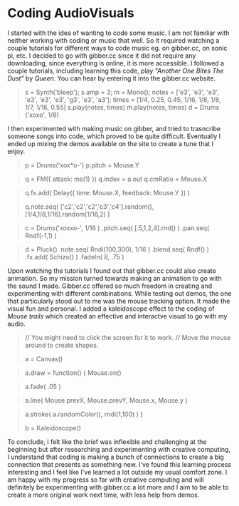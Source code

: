 # Coding AudioVisuals #

I started with the idea of wanting to code some music. I am not familiar with neither working with coding or music that well. So it required watching a couple tutorials for different ways to code music eg. on gibber.cc, on sonic pi, etc. I decided to go with gibber.cc since it did not require any downloading, since everything is online, it is more accessible. I followed a couple tutorials, including learning this code, play *"Another One Bites The Dust"* by *Queen.* You can hear by entering it into the gibber.cc website. 


> s = Synth('bleep');
> s.amp = 3;
> m = Mono();
> notes = ['e3', 'e3', 'e3', 'e3', 'e3', 'e3', 'g3', 'e3', 'a3'];
> times = [1/4, 0.25, 0.45, 1/16, 1/8, 1/8, 1/7, 1/16, 0.55]
> s.play(notes, times)
> m.play(notes, times)
> d = Drums ('xoxo', 1/8)


I then experimented with making music on gibber, and tried to trasncribe someone songs into code, which proved to be quite difficult. Eventually I ended up mixing the demos available on the site to create a tune that I enjoy.

> p = Drums('xox*o-')
> p.pitch = Mouse.Y

> q = FM({ attack: ms(1) }) 
> q.index = a.out 
> q.cmRatio = Mouse.X

> q.fx.add( Delay({ time: Mouse.X, feedback: Mouse.Y }) )

> q.note.seq( ['c2','c2','c2','c3','c4'].random(), [1/4,1/8,1/16].random(1/16,2) )

> c = Drums('xoxxo-', 1/16 ) .pitch.seq( [.5,1,2,4].rnd() ) .pan.seq( Rndf(-1,1) )

> d = Pluck() .note.seq( Rndi(100,300), 1/16 ) .blend.seq( Rndf() ) .fx.add( Schizo() ) .fadeIn( 8, .75 )



Upon watching the tutorials I found out that gibber.cc could also create animation. So my mission turned towards making an animation to go with the sound I made. Gibber.cc offered so much freedom in creating and experimenting with different combinations. While testing out demos, the one that particularly stood out to me was the mouse tracking option. It made the visual fun and personal. I added a kaleidoscope effect to the coding of *Mouse trails* which created an effective and interactve visual to go with my audio.


> // You might need to click the screen for it to work.
> // Move the mouse around to create shapes.

> a = Canvas()

> a.draw = function() {
> Mouse.on()

> a.fade( .05 )
  
>  a.line(
>     Mouse.prevX,
>     Mouse.prevY,
>     Mouse.x,
>     Mouse.y
>  )
  
>  a.stroke( a.randomColor(), rndi(1,100) )
>}
>
> b = Kaleidoscope()

To conclude, I felt like the brief was inflexible and challenging at the beginning but after researching and experimenting with creative computing, I understand that coding is making a bunch of connections to create a big connection that presents as something new. I've found this learning process interesting and I feel like I've learned a lot outside my usual comfort zone. I am happy with my progress so far with creative computing and will definitely be experimenting with gibber.cc a lot more and I aim to be able to create a more original work next time, with less help from demos.

